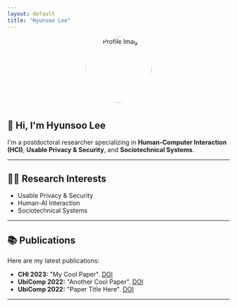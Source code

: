 ```yaml
---
layout: default
title: "Hyunsoo Lee"
---
```

<!-- 프로필 사진 + 연락처 로고 -->
<div style="text-align: center;">
  <img src="assets/images/profile.jpg" alt="Profile Image" style="width: 150px; height: 150px; border-radius: 50%; margin-bottom: 10px;">

  <div class="icon-bar">
    <a href="mailto:hslee90@kaist.ac.kr" class="icon-square"><i class="fa-solid fa-envelope"></i></a>
    <a href="https://twitter.com/hyunsoo820" class="icon-square"><i class="fa-brands fa-x-twitter"></i></a>
    <a href="https://scholar.google.com/citations?user=ctglUjoAAAAJ&hl=en" class="icon-square"><i class="fa-brands fa-google-scholar"></i></a>
    <a href="/assets/cv/Hyunsoo_Lee_CV.pdf" class="icon-square"><i class="fa-solid fa-file-pdf"></i></a>
  </div>
</div>


## 👋 Hi, I'm Hyunsoo Lee

I'm a postdoctoral researcher specializing in **Human-Computer Interaction (HCI)**, **Usable Privacy & Security**, and **Sociotechnical Systems**.


---
## 🧑‍💻 Research Interests

- Usable Privacy & Security
- Human-AI Interaction
- Sociotechnical Systems

---

## 📚 Publications

Here are my latest publications:

- **CHI 2023:** "My Cool Paper". [DOI](https://doi.org/xxx)
- **UbiComp 2022:** "Another Cool Paper". [DOI](https://doi.org/xxx)
- **UbiComp 2022:** "Paper Title Here". [DOI](https://doi.org/xxx)

---
